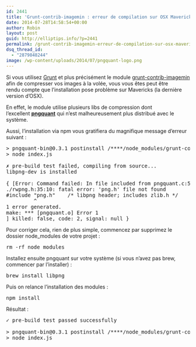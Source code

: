```yaml
---
id: 2441
title: 'Grunt-contrib-imagemin : erreur de compilation sur OSX Mavericks (pngquant)'
date: 2014-07-28T14:58:54+00:00
author: Robin
layout: post
guid: http://elliptips.info/?p=2441
permalink: /grunt-contrib-imagemin-erreur-de-compilation-sur-osx-mavericks-pngquant/
dsq_thread_id:
  - "2879848244"
image: /wp-content/uploads/2014/07/pngquant-logo.png
---
```

Si vous utilisez [Grunt](http://gruntjs.com/) et plus précisément le module [grunt-contrib-imagemin](https://github.com/gruntjs/grunt-contrib-imagemin) afin de compresser vos images à la volée, vous vous êtes peut être rendu compte que l&#8217;installation pose problème sur Mavericks (la dernière version d&#8217;OSX).

En effet, le module utilise plusieurs libs de compression dont l&#8217;excellent [**pngquant**](http://pngquant.org/) qui n&#8217;est malheureusement plus distribué avec le système.

Aussi, l&#8217;installation via npm vous gratifiera du magnifique message d&#8217;erreur suivant :

<pre class="lang:sh decode:true">&gt; pngquant-bin@0.3.1 postinstall /****/node_modules/grunt-contrib-imagemin/node_modules/imagemin/node_modules/imagemin-pngquant/node_modules/pngquant-bin
&gt; node index.js

✗ pre-build test failed, compiling from source...
libpng-dev is installed

{ [Error: Command failed: In file included from pngquant.c:59:
./rwpng.h:35:10: fatal error: 'png.h' file not found
#include "png.h"    /* libpng header; includes zlib.h */
         ^
1 error generated.
make: *** [pngquant.o] Error 1
] killed: false, code: 2, signal: null }</pre>

Pour corriger cela, rien de plus simple, commencez par supprimez le dossier node_modules de votre projet :

<pre class="lang:sh decode:true">rm -rf node_modules</pre>

Installez ensuite pngquant sur votre système (si vous n&#8217;avez pas brew, commencer par l&#8217;installer) :

<pre class="lang:default decode:true">brew install libpng</pre>

Puis on relance l&#8217;installation des modules :

<pre class="lang:sh decode:true">npm install</pre>

Résultat :

<pre class="lang:sh decode:true">✓ pre-build test passed successfully
 
&gt; pngquant-bin@0.3.1 postinstall /****/node_modules/grunt-contrib-imagemin/node_modules/imagemin/node_modules/imagemin-pngquant/node_modules/pngquant-bin
&gt; node index.js</pre>
